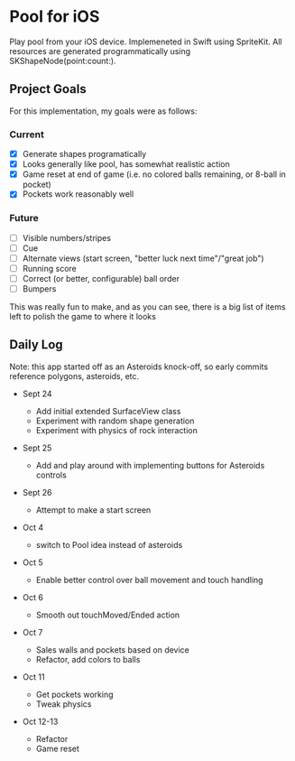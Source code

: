 # Pool for iOS

Play pool from your iOS device. Implemeneted in Swift using SpriteKit. All
resources are generated programmatically using SKShapeNode(point:count:).
## Project Goals
For this implementation, my goals were as follows:
### Current
- [x] Generate shapes programatically
- [x] Looks generally like pool, has somewhat realistic action
- [x] Game reset at end of game (i.e. no colored balls
  remaining, or 8-ball in pocket)
- [x] Pockets work reasonably well

### Future
- [ ] Visible numbers/stripes
- [ ] Cue
- [ ] Alternate views (start screen, "better luck next time"/"great job")
- [ ] Running score
- [ ] Correct (or better, configurable) ball order
- [ ] Bumpers

This was really fun to make, and as you can see, there is a big list of items
left to polish the game to where it looks 

## Daily Log

Note: this app started off as an Asteroids knock-off, so early commits reference polygons, asteroids, etc.

* Sept 24
  * Add initial extended SurfaceView class
  * Experiment with random shape generation
  * Experiment with physics of rock interaction

* Sept 25
  * Add and play around with implementing buttons for Asteroids controls
    
* Sept 26
  * Attempt to make a start screen
    
* Oct 4
  * switch to Pool idea instead of asteroids  
  
* Oct 5
  * Enable better control over ball movement and touch handling
  
* Oct 6
  * Smooth out touchMoved/Ended action
  
* Oct 7
  * Sales walls and pockets based on device
  * Refactor, add colors to balls
  
* Oct 11
  * Get pockets working
  * Tweak physics

* Oct 12-13
  * Refactor
  * Game reset
